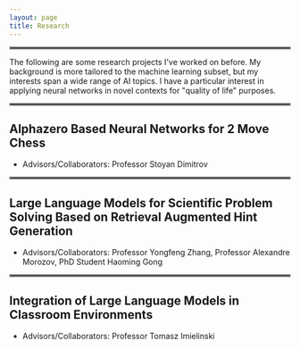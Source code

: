 ```yaml
---
layout: page
title: Research
---
```


<hr style="border:2px solid gray">

The following are some research projects I've worked on before. My background is more tailored to the machine learning subset, but my interests span a wide range of AI topics. I have a particular interest in applying neural networks in novel contexts for "quality of life" purposes.

<hr style="border:2px solid gray">

## Alphazero Based Neural Networks for 2 Move Chess
- Advisors/Collaborators: Professor Stoyan Dimitrov

<hr style="border:2px solid gray">

## Large Language Models for Scientific Problem Solving Based on Retrieval Augmented Hint Generation
- Advisors/Collaborators: Professor Yongfeng Zhang, Professor Alexandre Morozov, PhD Student Haoming Gong

<hr style="border:2px solid gray">

## Integration of Large Language Models in Classroom Environments 
- Advisors/Collaborators: Professor Tomasz Imielinski
